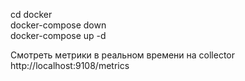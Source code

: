 cd docker  
docker-compose down  
docker-compose up -d  

Смотреть метрики в реальном времени на collector  http://localhost:9108/metrics